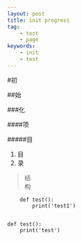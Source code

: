```yaml
---
layout: post
title: init progress 
tag:
    - test 
    - page 
keywords:
    - init
    - test
---
```


#初

##始

###化

####项

#####目

1. 目    
2. 录    

> 结    
> 构    



        def test():
            print('test1')




<pre><code>
def test():
    print('test')
</code></pre>
